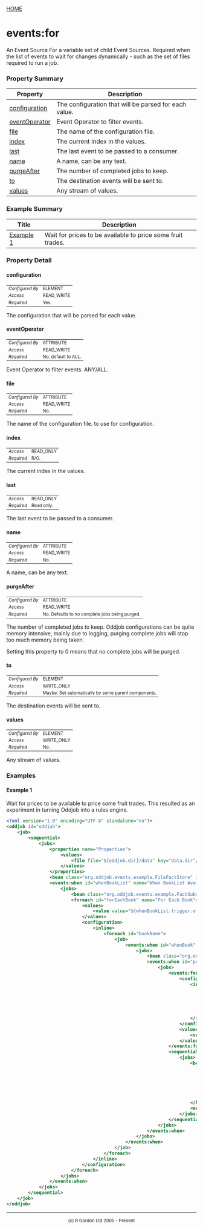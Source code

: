 [HOME](../../../README.md)
# events:for

An Event Source For a variable set of child
Event Sources. Required when the list of events to wait for changes dynamically - such as the set of files
required to run a job.

### Property Summary

| Property | Description |
| -------- | ----------- |
| [configuration](#propertyconfiguration) | The configuration that will be parsed for each value. | 
| [eventOperator](#propertyeventoperator) | Event Operator to filter events. | 
| [file](#propertyfile) | The name of the configuration file. | 
| [index](#propertyindex) | The current index in the values. | 
| [last](#propertylast) | The last event to be passed to a consumer. | 
| [name](#propertyname) | A name, can be any text. | 
| [purgeAfter](#propertypurgeafter) | The number of completed jobs to keep. | 
| [to](#propertyto) | The destination events will be sent to. | 
| [values](#propertyvalues) | Any stream of values. | 


### Example Summary

| Title | Description |
| ----- | ----------- |
| [Example 1](#example1) | Wait for prices to be available to price some fruit trades. |


### Property Detail
#### configuration <a name="propertyconfiguration"></a>

<table style='font-size:smaller'>
      <tr><td><i>Configured By</i></td><td>ELEMENT</td></tr>
      <tr><td><i>Access</i></td><td>READ_WRITE</td></tr>
      <tr><td><i>Required</i></td><td>Yes.</td></tr>
</table>

The configuration that will be parsed
for each value.

#### eventOperator <a name="propertyeventoperator"></a>

<table style='font-size:smaller'>
      <tr><td><i>Configured By</i></td><td>ATTRIBUTE</td></tr>
      <tr><td><i>Access</i></td><td>READ_WRITE</td></tr>
      <tr><td><i>Required</i></td><td>No, default to ALL.</td></tr>
</table>

Event Operator to filter events. ANY/ALL.

#### file <a name="propertyfile"></a>

<table style='font-size:smaller'>
      <tr><td><i>Configured By</i></td><td>ATTRIBUTE</td></tr>
      <tr><td><i>Access</i></td><td>READ_WRITE</td></tr>
      <tr><td><i>Required</i></td><td>No.</td></tr>
</table>

The name of the configuration file.
to use for configuration.

#### index <a name="propertyindex"></a>

<table style='font-size:smaller'>
      <tr><td><i>Access</i></td><td>READ_ONLY</td></tr>
      <tr><td><i>Required</i></td><td>R/O.</td></tr>
</table>

The current index in the
values.

#### last <a name="propertylast"></a>

<table style='font-size:smaller'>
      <tr><td><i>Access</i></td><td>READ_ONLY</td></tr>
      <tr><td><i>Required</i></td><td>Read only.</td></tr>
</table>

The last event to be passed to a consumer.

#### name <a name="propertyname"></a>

<table style='font-size:smaller'>
      <tr><td><i>Configured By</i></td><td>ATTRIBUTE</td></tr>
      <tr><td><i>Access</i></td><td>READ_WRITE</td></tr>
      <tr><td><i>Required</i></td><td>No.</td></tr>
</table>

A name, can be any text.

#### purgeAfter <a name="propertypurgeafter"></a>

<table style='font-size:smaller'>
      <tr><td><i>Configured By</i></td><td>ATTRIBUTE</td></tr>
      <tr><td><i>Access</i></td><td>READ_WRITE</td></tr>
      <tr><td><i>Required</i></td><td>No. Defaults to no complete jobs being purged.</td></tr>
</table>

The number of completed jobs to keep. Oddjob configurations
can be quite memory intensive, mainly due to logging, purging complete jobs
will stop too much memory being taken.


Setting this property to 0
means that no complete jobs will be purged.

#### to <a name="propertyto"></a>

<table style='font-size:smaller'>
      <tr><td><i>Configured By</i></td><td>ELEMENT</td></tr>
      <tr><td><i>Access</i></td><td>WRITE_ONLY</td></tr>
      <tr><td><i>Required</i></td><td>Maybe. Set automatically by some parent components.</td></tr>
</table>

The destination events will be sent to.

#### values <a name="propertyvalues"></a>

<table style='font-size:smaller'>
      <tr><td><i>Configured By</i></td><td>ELEMENT</td></tr>
      <tr><td><i>Access</i></td><td>WRITE_ONLY</td></tr>
      <tr><td><i>Required</i></td><td>No.</td></tr>
</table>

Any stream of values.


### Examples
#### Example 1 <a name="example1"></a>

Wait for prices to be available to price some fruit trades. This resulted as an experiment in turning Oddjob
into a rules engine.

```xml
<?xml version="1.0" encoding="UTF-8" standalone="no"?>
<oddjob id="oddjob">
    <job>
        <sequential>
            <jobs>
                <properties name="Properties">
                    <values>
                        <file file="${oddjob.dir}/data" key="data.dir"/>
                    </values>
                </properties>
                <bean class="org.oddjob.events.example.FileFactStore" id="factStore" rootDir="${data.dir}"/>
                <events:when id="whenBookList" name="When BookList Available" xmlns:events="oddjob:events">
                    <jobs>
                        <bean class="org.oddjob.events.example.FactSubscriber" factStore="${factStore}" name="Subscribe to BookList" query="BookList:GREENGROCERS"/>
                        <foreach id="forEachBook" name="For Each Book">
                            <values>
                                <value value="${whenBookList.trigger.of.books}"/>
                            </values>
                            <configuration>
                                <inline>
                                    <foreach id="bookName">
                                        <job>
                                            <events:when id="whenBook" name="When ${bookName.current}">
                                                <jobs>
                                                    <bean class="org.oddjob.events.example.FactSubscriber" factStore="${factStore}" name="Subscribe to Book ${bookName.current}" query="Book:${bookName.current}"/>
                                                    <events:when id="priceMatch" name="When Prices for ${bookName.current}">
                                                        <jobs>
                                                            <events:for name="For Each Trade">
                                                                <configuration>
                                                                    <inline>
                                                                        <events id="trade">
                                                                            <job>
                                                                                <bean class="org.oddjob.events.example.FactSubscriber" factStore="${factStore}" name="Subscribe to Price for ${trade.current.product}" query="Price:${trade.current.product}"/>
                                                                            </job>
                                                                        </events>
                                                                    </inline>
                                                                </configuration>
                                                                <values>
                                                                    <value value="${whenBook.trigger.of.trades}"/>
                                                                </values>
                                                            </events:for>
                                                            <sequential name="Run Calculation">
                                                                <jobs>
                                                                    <bean class="org.oddjob.events.example.ValueCalculator" id="calculate">
                                                                        <trades>
                                                                            <value value="${whenBook.trigger.of.trades}"/>
                                                                        </trades>
                                                                        <prices>
                                                                            <value value="${priceMatch.trigger.ofs}"/>
                                                                        </prices>
                                                                    </bean>
                                                                    <echo><![CDATA[Value of ${bookName.current} is ${calculate.value}]]></echo>
                                                                </jobs>
                                                            </sequential>
                                                        </jobs>
                                                    </events:when>
                                                </jobs>
                                            </events:when>
                                        </job>
                                    </foreach>
                                </inline>
                            </configuration>
                        </foreach>
                    </jobs>
                </events:when>
            </jobs>
        </sequential>
    </job>
</oddjob>
```



-----------------------

<div style='font-size: smaller; text-align: center;'>(c) R Gordon Ltd 2005 - Present</div>
